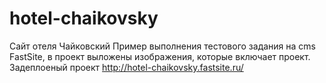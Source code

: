 # hotel-chaikovsky
Сайт отеля Чайковский
Пример выполнения тестового задания на cms FastSite, в проект выложены изображения, которые включает проект. Задеплоеный проект http://hotel-chaikovsky.fastsite.ru/
